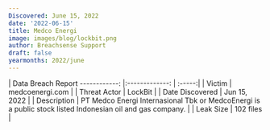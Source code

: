 ```yaml
---
Discovered: June 15, 2022
date: '2022-06-15'
title: Medco Energi
image: images/blog/lockbit.png
author: Breachsense Support
draft: false
yearmonths: 2022/june
---
```



| Data Breach Report
------------:     |:-------------:    | :-----:|
| Victim      | medcoenergi.com      | 
| Threat Actor      | LockBit      | 
| Date Discovered      | Jun 15, 2022      | 
| Description      | PT Medco Energi Internasional Tbk or MedcoEnergi is a public stock listed Indonesian oil and gas company.      | 
| Leak Size      | 102 files      | 

